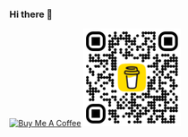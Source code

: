 ### Hi there 👋
<a href="https://www.buymeacoff.ee/chizaramigc" target="_blank"><img src="https://cdn.buymeacoffee.com/buttons/default-orange.png" alt="Buy Me A Coffee" height="41" width="174"></a>
<img src="bmc_qr.png" alt="Buy Me A Coffee" width="174">
<!--
**o-david/o-david** is a ✨ _special_ ✨ repository because its `README.md` (this file) appears on your GitHub profile.

Here are some ideas to get you started:
useful links:  https://www.youtube.com/watch?v=XhoWXhyuW_I - link to video on action to host vite react on ghpages 
-->
